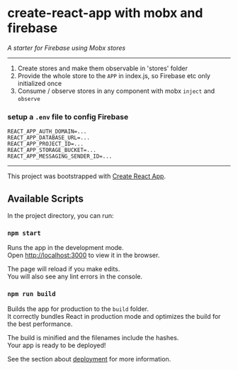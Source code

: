 # create-react-app with mobx and firebase

_A starter for Firebase using Mobx stores_

---

1. Create stores and make them observable in 'stores' folder
2. Provide the whole store to the `APP` in index.js, so Firebase etc only initialized once
3. Consume / observe stores in any component with mobx `inject` and `observe`

### setup a `.env` file to config Firebase

```REACT_APP_API_KEY=...
REACT_APP_AUTH_DOMAIN=...
REACT_APP_DATABASE_URL=...
REACT_APP_PROJECT_ID=...
REACT_APP_STORAGE_BUCKET=...
REACT_APP_MESSAGING_SENDER_ID=...
```

---

This project was bootstrapped with [Create React App](https://github.com/facebook/create-react-app).

## Available Scripts

In the project directory, you can run:

### `npm start`

Runs the app in the development mode.<br />
Open [http://localhost:3000](http://localhost:3000) to view it in the browser.

The page will reload if you make edits.<br />
You will also see any lint errors in the console.

### `npm run build`

Builds the app for production to the `build` folder.<br />
It correctly bundles React in production mode and optimizes the build for the best performance.

The build is minified and the filenames include the hashes.<br />
Your app is ready to be deployed!

See the section about [deployment](https://facebook.github.io/create-react-app/docs/deployment) for more information.
